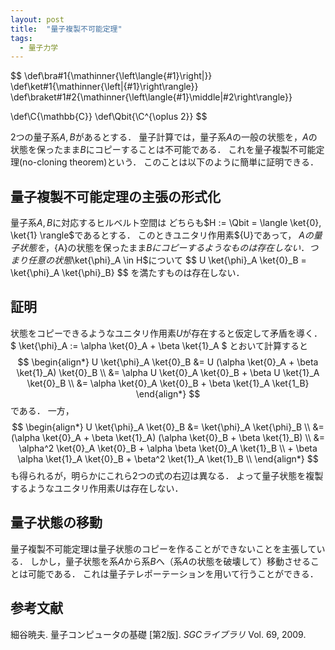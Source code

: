 ```yaml
---
layout: post
title:  "量子複製不可能定理"
tags:
  - 量子力学
---
```

$$
\def\bra#1{\mathinner{\left\langle{#1}\right|}}
\def\ket#1{\mathinner{\left|{#1}\right\rangle}}
\def\braket#1#2{\mathinner{\left\langle{#1}\middle|#2\right\rangle}}

\def\C{\mathbb{C}}
\def\Qbit{\C^{\oplus 2}}
$$

2つの量子系$A, B$があるとする．
量子計算では，量子系$A$の一般の状態を，$A$の状態を保ったまま$B$にコピーすることは不可能である．
これを量子複製不可能定理(no-cloning theorem)という．
このことは以下のように簡単に証明できる．

## 量子複製不可能定理の主張の形式化
量子系$A, B$に対応するヒルベルト空間は
どちらも$H := \Qbit = \langle \ket{0}, \ket{1} \rangle$であるとする．
このときユニタリ作用素${U}であって，
${A}の量子状態を，${A}の状態を保ったまま${B}にコピーするようなものは存在しない．
つまり任意の状態$\ket{\phi}_A \in H$について
$$ U \ket{\phi}_A \ket{0}_B = \ket{\phi}_A \ket{\phi}_B} $$
を満たすものは存在しない．

## 証明
状態をコピーできるようなユニタリ作用素$U$が存在すると仮定して矛盾を導く．
$ \ket{\phi}_A := \alpha \ket{0}_A + \beta \ket{1}_A $
とおいて計算すると
$$
\begin{align*}
  U \ket{\phi}_A \ket{0}_B
  &= U (\alpha \ket{0}_A + \beta \ket{1}_A) \ket{0}_B \\
  &= \alpha U \ket{0}_A \ket{0}_B + \beta U \ket{1}_A \ket{0}_B \\
  &= \alpha \ket{0}_A \ket{0}_B + \beta \ket{1}_A \ket{1_B}
\end{align*}
$$
である．
一方，
$$
\begin{align*}
  U \ket{\phi}_A \ket{0}_B
  &= \ket{\phi}_A \ket{\phi}_B \\
  &= (\alpha \ket{0}_A + \beta \ket{1}_A) (\alpha \ket{0}_B + \beta \ket{1}_B) \\
  &= \alpha^2 \ket{0}_A \ket{0}_B + \alpha \beta \ket{0}_A \ket{1}_B \\
      + \beta \alpha \ket{1}_A \ket{0}_B + \beta^2 \ket{1}_A \ket{1}_B \\
\end{align*}
$$
も得られるが，明らかにこれら2つの式の右辺は異なる．
よって量子状態を複製するようなユニタリ作用素$U$は存在しない．

## 量子状態の移動
量子複製不可能定理は量子状態のコピーを作ることができないことを主張している．
しかし，量子状態を系$A$から系$B$へ（系$A$の状態を破壊して）移動させることは可能である．
これは量子テレポーテーションを用いて行うことができる．

## 参考文献
細谷暁夫. 量子コンピュータの基礎 [第2版]. *SGCライブラリ* Vol. 69, 2009.
